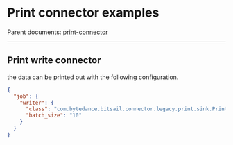 # Print connector examples

Parent documents: [print-connector](./print.md)

-----

## Print write connector

the data can be printed out with the following configuration.


```json
{
  "job": {
    "writer": {
      "class": "com.bytedance.bitsail.connector.legacy.print.sink.PrintSink",
      "batch_size": "10"
    }
  }
}
```